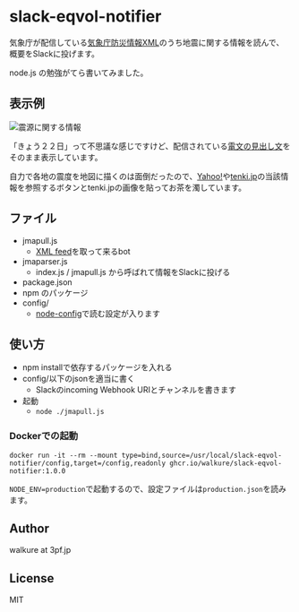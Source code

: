 # slack-eqvol-notifier

気象庁が配信している[気象庁防災情報XML](http://xml.kishou.go.jp/)のうち地震に関する情報を読んで、概要をSlackに投げます。

node.js の勉強がてら書いてみました。

## 表示例

![震源に関する情報](https://i.gyazo.com/b43d0ebfc3022f8ff96240830c0b862b.png)

「きょう２２日」って不思議な感じですけど、配信されている[電文の見出し文](http://agora.ex.nii.ac.jp/cgi-bin/cps/report_each.pl?id=82e91d00-d961-3cc0-91ed-80684e03ecd0)をそのまま表示しています。

自力で各地の震度を地図に描くのは面倒だったので、[Yahoo!](https://typhoon.yahoo.co.jp/weather/jp/earthquake/)や[tenki.jp](https://earthquake.tenki.jp/bousai/earthquake/entries/)の当該情報を参照するボタンとtenki.jpの画像を貼ってお茶を濁しています。

## ファイル

- jmapull.js
  - [XML feed](http://xml.kishou.go.jp/xmlpull.html)を取って来るbot
- jmaparser.js
  - index.js / jmapull.js から呼ばれて情報をSlackに投げる
- package.json
- npm のパッケージ
- config/
  - [node-config](https://www.npmjs.com/package/node-config)で読む設定が入ります

## 使い方

- npm installで依存するパッケージを入れる
- config/以下のjsonを適当に書く
  - Slackのincoming Webhook URIとチャンネルを書きます
- 起動
  - ` node ./jmapull.js `

### Dockerでの起動

`docker run -it --rm --mount type=bind,source=/usr/local/slack-eqvol-notifier/config,target=/config,readonly ghcr.io/walkure/slack-eqvol-notifier:1.0.0`

`NODE_ENV=production`で起動するので、設定ファイルは`production.json`を読みます。

## Author

walkure at 3pf.jp

## License

MIT
